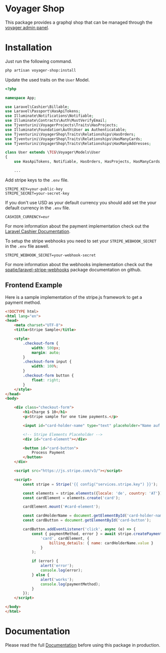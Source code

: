 # Voyager Shop

This package provides a graphql shop that can be managed through the [voyager admin panel](https://laravelvoyager.com/).

# Installation

Just run the following command.

```bash
php artisan voyager-shop:install
```

Update the used traits on the `User` Model.

```php
<?php

namespace App;

use Laravel\Cashier\Billable;
use Laravel\Passport\HasApiTokens;
use Illuminate\Notifications\Notifiable;
use Illuminate\Contracts\Auth\MustVerifyEmail;
use Tjventurini\VoyagerProjects\Traits\HasProjects;
use Illuminate\Foundation\Auth\User as Authenticatable;
use Tjventurini\VoyagerShop\Traits\Relationships\HasOrders;
use Tjventurini\VoyagerShop\Traits\Relationships\HasManyCards;
use Tjventurini\VoyagerShop\Traits\Relationships\HasManyAddresses;

class User extends \TCG\Voyager\Models\User
{
    use HasApiTokens, Notifiable, HasOrders, HasProjects, HasManyCards, HasManyAddresses, Billable;

    ...
```

Add stripe keys to the `.env` file.

```
STRIPE_KEY=your-public-key
STRIPE_SECRET=your-secret-key
```

If you don't use USD as your default currency you should add set the your default currency in the `.env` file.

```
CASHIER_CURRENCY=eur
```


For more information about the payment implementation check out the [Laravel Cashier Documentation](https://laravel.com/docs/billing).

To setup the stripe webhooks you need to set your `STRIPE_WEBHOOK_SECRET` in the `.env` file aswell.

```
STRIPE_WEBHOOK_SECRET=your-webhook-secret
```

For more information about the webhooks implementation check out the [spatie/laravel-stripe-webhooks](https://github.com/spatie/laravel-stripe-webhooks) package documentation on github.

## Frontend Example

Here is a sample implementation of the stripe.js framework to get a payment method.

```html
<!DOCTYPE html>
<html lang="en">
<head>
    <meta charset="UTF-8">
    <title>Stripe Sample</title>

    <style>
        .checkout-form {
            width: 500px;
            margin: auto;
        }
        .checkout-form input {
            width: 100%;
        }
        .checkout-form button {
            float: right;
        }
    </style>
</head>
<body>

    <div class="checkout-form">
        <h1>Charge $ 10</h1>
        <p>Stripe sample for one time payments.</p>

        <input id="card-holder-name" type="text" placeholder="Name auf der Karte">

        <!-- Stripe Elements Placeholder -->
        <div id="card-element"></div>

        <button id="card-button">
            Process Payment
        </button>
    </div>

    <script src="https://js.stripe.com/v3/"></script>

    <script>
        const stripe = Stripe('{{ config("services.stripe.key") }}');

        const elements = stripe.elements({locale: 'de', country: 'AT'});
        const cardElement = elements.create('card');

        cardElement.mount('#card-element');

        const cardHolderName = document.getElementById('card-holder-name');
        const cardButton = document.getElementById('card-button');

        cardButton.addEventListener('click', async (e) => {
            const { paymentMethod, error } = await stripe.createPaymentMethod(
                'card', cardElement, {
                    billing_details: { name: cardHolderName.value }
                }
            );

            if (error) {
                alert('error');
                console.log(error);
            } else {
                alert('works');
                console.log(paymentMethod);
            }
        });
    </script>

</body>
</html>
```

# Documentation

Please read the full [Documentation](https://tjventurini.github.io/voyager-shop/) before using this package in production.